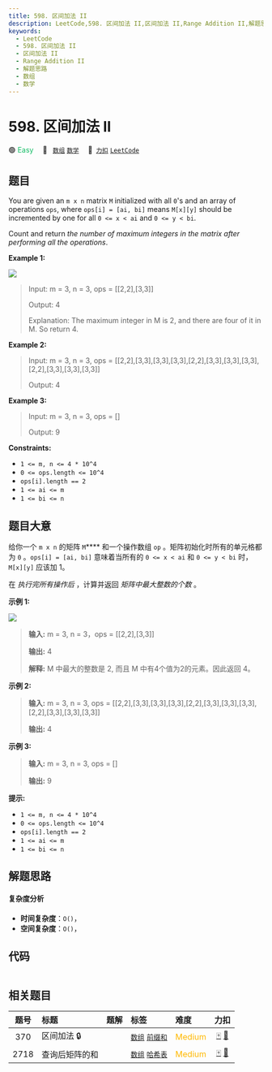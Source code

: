 ```yaml
---
title: 598. 区间加法 II
description: LeetCode,598. 区间加法 II,区间加法 II,Range Addition II,解题思路,数组,数学
keywords:
  - LeetCode
  - 598. 区间加法 II
  - 区间加法 II
  - Range Addition II
  - 解题思路
  - 数组
  - 数学
---
```


# 598. 区间加法 II

🟢 <font color=#15bd66>Easy</font>&emsp; 🔖&ensp; [`数组`](/tag/array.md) [`数学`](/tag/math.md)&emsp; 🔗&ensp;[`力扣`](https://leetcode.cn/problems/range-addition-ii) [`LeetCode`](https://leetcode.com/problems/range-addition-ii)

## 题目

You are given an `m x n` matrix `M` initialized with all `0`'s and an array of
operations `ops`, where `ops[i] = [ai, bi]` means `M[x][y]` should be
incremented by one for all `0 <= x < ai` and `0 <= y < bi`.

Count and return _the number of maximum integers in the matrix after
performing all the operations_.



**Example 1:**

![](https://assets.leetcode.com/uploads/2020/10/02/ex1.jpg)

> Input: m = 3, n = 3, ops = [[2,2],[3,3]]
> 
> Output: 4
> 
> Explanation: The maximum integer in M is 2, and there are four of it in M. So return 4.

**Example 2:**

> Input: m = 3, n = 3, ops = [[2,2],[3,3],[3,3],[3,3],[2,2],[3,3],[3,3],[3,3],[2,2],[3,3],[3,3],[3,3]]
> 
> Output: 4

**Example 3:**

> Input: m = 3, n = 3, ops = []
> 
> Output: 9

**Constraints:**

  * `1 <= m, n <= 4 * 10^4`
  * `0 <= ops.length <= 10^4`
  * `ops[i].length == 2`
  * `1 <= ai <= m`
  * `1 <= bi <= n`


## 题目大意

给你一个 `m x n` 的矩阵 `M`**** 和一个操作数组 `op` 。矩阵初始化时所有的单元格都为 `0` 。`ops[i] = [ai, bi]`
意味着当所有的 `0 <= x < ai` 和 `0 <= y < bi` 时， `M[x][y]` 应该加 1。

在 _执行完所有操作后_  ，计算并返回 _矩阵中最大整数的个数_  。



**示例 1:**

![](https://assets.leetcode.com/uploads/2020/10/02/ex1.jpg)

> 
> 
> 
> 
> 
> **输入:** m = 3, n = 3，ops = [[2,2],[3,3]]
> 
> **输出:** 4
> 
> **解释:** M 中最大的整数是 2, 而且 M 中有4个值为2的元素。因此返回 4。
> 
> 

**示例 2:**

> 
> 
> 
> 
> 
> **输入:** m = 3, n = 3, ops = [[2,2],[3,3],[3,3],[3,3],[2,2],[3,3],[3,3],[3,3],[2,2],[3,3],[3,3],[3,3]]
> 
> **输出:** 4
> 
> 

**示例 3:**

> 
> 
> 
> 
> 
> **输入:** m = 3, n = 3, ops = []
> 
> **输出:** 9
> 
> 



**提示:**

  * `1 <= m, n <= 4 * 10^4`
  * `0 <= ops.length <= 10^4`
  * `ops[i].length == 2`
  * `1 <= ai <= m`
  * `1 <= bi <= n`


## 解题思路

#### 复杂度分析

- **时间复杂度**：`O()`，
- **空间复杂度**：`O()`，

## 代码

```javascript

```

## 相关题目

<!-- prettier-ignore -->
| 题号 | 标题 | 题解 | 标签 | 难度 | 力扣 |
| :------: | :------ | :------: | :------ | :------ | :------: |
| 370 | 区间加法 🔒 |  |  [`数组`](/tag/array.md) [`前缀和`](/tag/prefix-sum.md) | <font color=#ffb800>Medium</font> | [🀄️](https://leetcode.cn/problems/range-addition) [🔗](https://leetcode.com/problems/range-addition) |
| 2718 | 查询后矩阵的和 |  |  [`数组`](/tag/array.md) [`哈希表`](/tag/hash-table.md) | <font color=#ffb800>Medium</font> | [🀄️](https://leetcode.cn/problems/sum-of-matrix-after-queries) [🔗](https://leetcode.com/problems/sum-of-matrix-after-queries) |